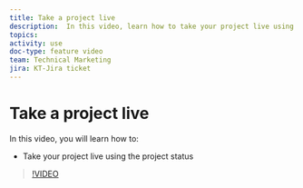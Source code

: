 ```yaml
---
title: Take a project live
description:  In this video, learn how to take your project live using the project status.
topics: 
activity: use
doc-type: feature video
team: Technical Marketing
jira: KT-Jira ticket
---
```

# Take a project live

In this video, you will learn how to:

* Take your project live using the project status

>[!VIDEO](https://video.tv.adobe.com/v/335093/?quality=12&learn=on)